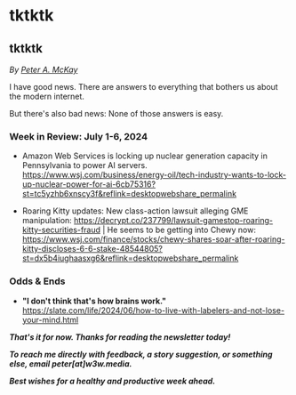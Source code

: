 # tktktk
## tktktk

<!-- Art... -->

_By_ [_Peter A. McKay_](https://pmckay.com)

<!-- Lede item. Should run ~450 words. -->

I have good news. There are answers to everything that bothers us about the modern internet.

But there's also bad news: None of those answers is easy.


### Week in Review: July 1-6, 2024

- Amazon Web Services is locking up nuclear generation capacity in Pennsylvania to power AI servers. https://www.wsj.com/business/energy-oil/tech-industry-wants-to-lock-up-nuclear-power-for-ai-6cb75316?st=tc5yzhb6xnscy3f&reflink=desktopwebshare_permalink

- Roaring Kitty updates: New class-action lawsuit alleging GME manipulation: https://decrypt.co/237799/lawsuit-gamestop-roaring-kitty-securities-fraud | He seems to be getting into Chewy now: https://www.wsj.com/finance/stocks/chewy-shares-soar-after-roaring-kitty-discloses-6-6-stake-48544805?st=dx5b4iughaasxg6&reflink=desktopwebshare_permalink

### Odds & Ends

- **"I don't think that's how brains work."** https://slate.com/life/2024/06/how-to-live-with-labelers-and-not-lose-your-mind.html

_**That's it for now. Thanks for reading the newsletter today!**_

<!-- Add some biographical info. A draft graf here that needs some tweaking...

_**About me: I've done marketing/content work for several web3 orgs and previously worked as a reporter for a couple of major U.S. newspapers. Started the #w3w newsletter as a personal project to share what I was learning in the early days of web3 work, as I figured it might help others in similar position.**_ -->

_**To reach me directly with feedback, a story suggestion, or something else, email peter[at]w3w.media.**_

_**Best wishes for a healthy and productive week ahead.**_
